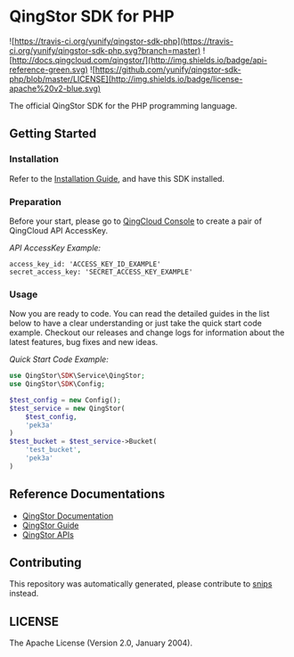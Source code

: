 # QingStor SDK for PHP
![https://travis-ci.org/yunify/qingstor-sdk-php](https://travis-ci.org/yunify/qingstor-sdk-php.svg?branch=master)
![http://docs.qingcloud.com/qingstor/](http://img.shields.io/badge/api-reference-green.svg)
![https://github.com/yunify/qingstor-sdk-php/blob/master/LICENSE](http://img.shields.io/badge/license-apache%20v2-blue.svg)

The official QingStor SDK for the PHP programming language.

## Getting Started

### Installation

Refer to the [Installation Guide](docs/installation.md), and have this SDK installed.


### Preparation

Before your start, please go to [QingCloud Console](https://console.qingcloud.com/access_keys/) to create a pair of QingCloud API AccessKey.

*API AccessKey Example:*

```
access_key_id: 'ACCESS_KEY_ID_EXAMPLE'
secret_access_key: 'SECRET_ACCESS_KEY_EXAMPLE'
```

### Usage

Now you are ready to code. You can read the detailed guides in the list below to have a clear understanding or just take the quick start code example.
Checkout our releases and change logs for information about the latest features, bug fixes and new ideas.

*Quick Start Code Example:*
```php
use QingStor\SDK\Service\QingStor;
use QingStor\SDK\Config;

$test_config = new Config();
$test_service = new QingStor(
    $test_config,
    'pek3a'
)
$test_bucket = $test_service->Bucket(
    'test_bucket',
    'pek3a'
)
```

## Reference Documentations

- [QingStor Documentation](https://docs.qingcloud.com/qingstor/index.html)
- [QingStor Guide](https://docs.qingcloud.com/qingstor/guide/index.html)
- [QingStor APIs](https://docs.qingcloud.com/qingstor/api/index.html)

## Contributing

This repository was automatically generated, please contribute to [snips](https://github.com/yunify/snips) instead.

## LICENSE

The Apache License (Version 2.0, January 2004).

